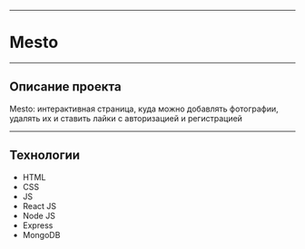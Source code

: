 _________________________________________
# Mesto
_________________________________________
## Описание проекта
Mesto: интерактивная страница, куда можно добавлять фотографии, удалять их и ставить лайки с авторизацией и регистрацией
_________________________________________
## Технологии
* HTML
* CSS
* JS
* React JS
* Node JS
* Express
* MongoDB
